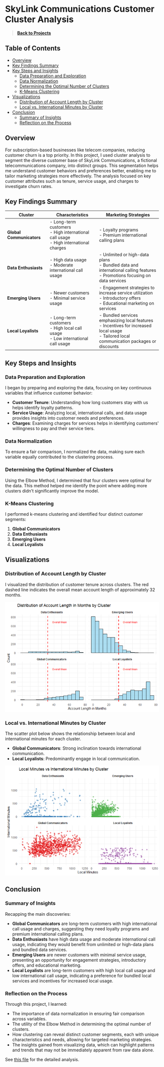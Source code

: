 # SkyLink Communications Customer Cluster Analysis

>**[Back to Projects](../index.md)**

## Table of Contents
- [Overview](#overview)
- [Key Findings Summary](#key-findings-summary)
- [Key Steps and Insights](#key-steps-and-insights)
  - [Data Preparation and Exploration](#data-preparation-and-exploration)
  - [Data Normalization](#data-normalization)
  - [Determining the Optimal Number of Clusters](#determining-the-optimal-number-of-clusters)
  - [K-Means Clustering](#k-means-clustering)
- [Visualizations](#visualizations)
  - [Distribution of Account Length by Cluster](#distribution-of-account-length-by-cluster)
  - [Local vs. International Minutes by Cluster](#local-vs-international-minutes-by-cluster)
- [Conclusion](#conclusion)
  - [Summary of Insights](#summary-of-insights)
  - [Reflection on the Process](#reflection-on-the-process)
    
## Overview

For subscription-based businesses like telecom companies, reducing customer churn is a top priority. In this project, I used cluster analysis to segment the diverse customer base of SkyLink Communications, a fictional telecommunications company, into distinct groups. This segmentation helps me understand customer behaviors and preferences better, enabling me to tailor marketing strategies more effectively. The analysis focused on key customer attributes such as tenure, service usage, and charges to investigate churn rates.

## Key Findings Summary

| Cluster                 | Characteristics                                                                                          | Marketing Strategies                                                                                   |
|-------------------------|----------------------------------------------------------------------------------------------------------|--------------------------------------------------------------------------------------------------------|
| **Global Communicators** | - Long-term customers <br> - High international call usage <br> - High international charges                | - Loyalty programs <br> - Premium international calling plans                                          |
| **Data Enthusiasts**     | - High data usage <br> - Moderate international call usage                                                 | - Unlimited or high-data plans <br> - Bundled data and international calling features <br> - Promotions focusing on data services |
| **Emerging Users**       | - Newer customers <br> - Minimal service usage                                                           | - Engagement strategies to increase service utilization <br> - Introductory offers <br> - Educational marketing on services       |
| **Local Loyalists**      | - Long-term customers <br> - High local call usage <br> - Low international call usage                     | - Bundled services emphasizing local features <br> - Incentives for increased local usage <br> - Tailored local communication packages or discounts  |

## Key Steps and Insights

### Data Preparation and Exploration

I began by preparing and exploring the data, focusing on key continuous variables that influence customer behavior:

- **Customer Tenure**: Understanding how long customers stay with us helps identify loyalty patterns.
- **Service Usage**: Analyzing local, international calls, and data usage provides insights into customer needs and preferences.
- **Charges**: Examining charges for services helps in identifying customers' willingness to pay and their service tiers.

### Data Normalization

To ensure a fair comparison, I normalized the data, making sure each variable equally contributed to the clustering process.

### Determining the Optimal Number of Clusters

Using the Elbow Method, I determined that four clusters were optimal for the data. This method helped me identify the point where adding more clusters didn’t significantly improve the model.

### K-Means Clustering

I performed k-means clustering and identified four distinct customer segments:

1. **Global Communicators**
2. **Data Enthusiasts**
3. **Emerging Users**
4. **Local Loyalists**

## Visualizations

### Distribution of Account Length by Cluster

I visualized the distribution of customer tenure across clusters. The red dashed line indicates the overall mean account length of approximately 32 months.

![Distribution of Account Length in Months by Cluster](../images/cluster/unnamed-chunk-18-1.png)

### Local vs. International Minutes by Cluster

The scatter plot below shows the relationship between local and international minutes for each cluster.

- **Global Communicators**: Strong inclination towards international communication.
- **Local Loyalists**: Predominantly engage in local communication.

![Local Minutes vs International Minutes by Cluster](../images/cluster/unnamed-chunk-19-1.png)

## Conclusion

### Summary of Insights

Recapping the main discoveries:

- **Global Communicators** are long-term customers with high international call usage and charges, suggesting they need loyalty programs and premium international calling plans.
- **Data Enthusiasts** have high data usage and moderate international call usage, indicating they would benefit from unlimited or high-data plans and bundled data services.
- **Emerging Users** are newer customers with minimal service usage, presenting an opportunity for engagement strategies, introductory offers, and educational marketing.
- **Local Loyalists** are long-term customers with high local call usage and low international call usage, indicating a preference for bundled local services and incentives for increased local usage.

### Reflection on the Process

Through this project, I learned:

- The importance of data normalization in ensuring fair comparison across variables.
- The utility of the Elbow Method in determining the optimal number of clusters.
- How clustering can reveal distinct customer segments, each with unique characteristics and needs, allowing for targeted marketing strategies.
- The insights gained from visualizing data, which can highlight patterns and trends that may not be immediately apparent from raw data alone.

See [this file](https://github.com/RB-DataAnalyst/rb-dataanalyst.github.io/blob/master/projects/cluster.md) for the detailed analysis.
